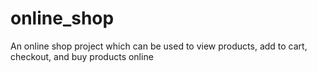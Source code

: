 # online_shop
An online shop project which can be used to view products, add to cart, checkout, and buy products online
